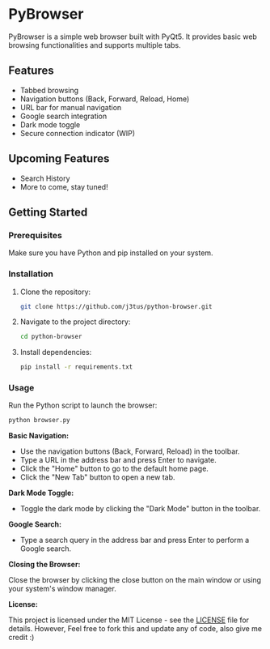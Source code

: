 # PyBrowser

PyBrowser is a simple web browser built with PyQt5. It provides basic web browsing functionalities and supports multiple tabs.

## Features

- Tabbed browsing
- Navigation buttons (Back, Forward, Reload, Home)
- URL bar for manual navigation
- Google search integration
- Dark mode toggle
- Secure connection indicator (WIP)

## Upcoming Features
- Search History 
- More to come, stay tuned!

## Getting Started

### Prerequisites

Make sure you have Python and pip installed on your system.

### Installation

1. Clone the repository:

    ```bash
    git clone https://github.com/j3tus/python-browser.git
    ```

2. Navigate to the project directory:

    ```bash
    cd python-browser
    ```

3. Install dependencies:

    ```bash
    pip install -r requirements.txt
    ```

### Usage

Run the Python script to launch the browser:

```bash
python browser.py
```

**Basic Navigation:**

- Use the navigation buttons (Back, Forward, Reload) in the toolbar.
- Type a URL in the address bar and press Enter to navigate.
- Click the "Home" button to go to the default home page.
- Click the "New Tab" button to open a new tab.

**Dark Mode Toggle:**

- Toggle the dark mode by clicking the "Dark Mode" button in the toolbar.

**Google Search:**

- Type a search query in the address bar and press Enter to perform a Google search.

**Closing the Browser:**

Close the browser by clicking the close button on the main window or using your system's window manager.

**License:**

This project is licensed under the MIT License - see the [LICENSE](LICENSE) file for details.
However, Feel free to fork this and update any of code, also give me credit :) 
